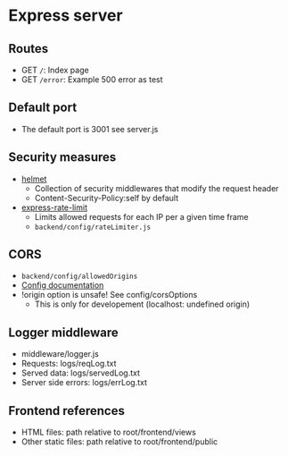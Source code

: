 # Express server

## Routes

- GET `/`: Index page
- GET `/error`: Example 500 error as test

## Default port

- The default port is 3001 see server.js

## Security measures

- [helmet](https://helmetjs.github.io/)
  - Collection of security middlewares that modify the request header
  - Content-Security-Policy:self by default
- [express-rate-limit](https://www.npmjs.com/package/express-rate-limit)
  - Limits allowed requests for each IP per a given time frame
  - `backend/config/rateLimiter.js`

## CORS
- `backend/config/allowedOrigins`
- [Config documentation](https://expressjs.com/en/resources/middleware/cors.html#configuring-cors)
- !origin option is unsafe! See config/corsOptions
  - This is only for developement (localhost: undefined origin)

## Logger middleware

- middleware/logger.js
- Requests: logs/reqLog.txt
- Served data: logs/servedLog.txt
- Server side errors: logs/errLog.txt

## Frontend references

- HTML files: path relative to root/frontend/views
- Other static files: path relative to root/frontend/public
